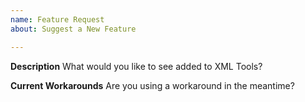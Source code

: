 ```yaml
---
name: Feature Request
about: Suggest a New Feature

---
```


**Description**
What would you like to see added to XML Tools?

**Current Workarounds**
Are you using a workaround in the meantime?
